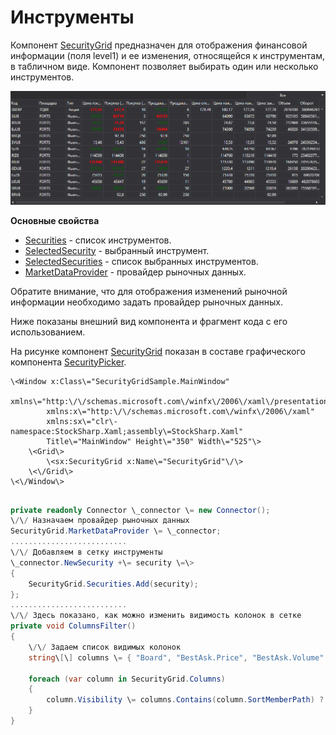 # Инструменты

Компонент [SecurityGrid](../api/StockSharp.Xaml.SecurityGrid.html) предназначен для отображения финансовой информации (поля level1) и ее изменения, относящейся к инструментам, в табличном виде. Компонент позволяет выбирать один или несколько инструментов. 

![GUI SecurityPicker2](../images/GUI_SecurityPicker2.png)

**Основные свойства**

- [Securities](../api/StockSharp.Xaml.SecurityGrid.Securities.html) \- список инструментов.
- [SelectedSecurity](../api/StockSharp.Xaml.SecurityGrid.SelectedSecurity.html) \- выбранный инструмент.
- [SelectedSecurities](../api/StockSharp.Xaml.SecurityGrid.SelectedSecurities.html) \- список выбранных инструментов.
- [MarketDataProvider](../api/StockSharp.Xaml.SecurityGrid.MarketDataProvider.html) \- провайдер рыночных данных.

Обратите внимание, что для отображения изменений рыночной информации необходимо задать провайдер рыночных данных. 

Ниже показаны внешний вид компонента и фрагмент кода с его использованием. 

На рисунке компонент [SecurityGrid](../api/StockSharp.Xaml.SecurityGrid.html) показан в составе графического компонента [SecurityPicker](GuiSecurityPicker.md). 

```xaml
\<Window x:Class\="SecurityGridSample.MainWindow"
        xmlns\="http:\/\/schemas.microsoft.com\/winfx\/2006\/xaml\/presentation"
        xmlns:x\="http:\/\/schemas.microsoft.com\/winfx\/2006\/xaml"
        xmlns:sx\="clr\-namespace:StockSharp.Xaml;assembly\=StockSharp.Xaml"
        Title\="MainWindow" Height\="350" Width\="525"\>
    \<Grid\>
        \<sx:SecurityGrid x:Name\="SecurityGrid"\/\>
    \<\/Grid\>
\<\/Window\>
	  				
```
```cs
private readonly Connector \_connector \= new Connector();
\/\/ Назначаем провайдер рыночных данных
SecurityGrid.MarketDataProvider \= \_connector;
..........................
\/\/ Добавляем в сетку инструменты
\_connector.NewSecurity +\= security \=\>
{
	SecurityGrid.Securities.Add(security);
};
..........................
\/\/ Здесь показано, как можно изменить видимость колонок в сетке
private void ColumnsFilter()
{
	\/\/ Задаем список видимых колонок
	string\[\] columns \= { "Board", "BestAsk.Price", "BestAsk.Volume" };
	
	foreach (var column in SecurityGrid.Columns)
	{
		column.Visibility \= columns.Contains(column.SortMemberPath) ? Visibility.Visible : Visibility.Collapsed;
	}
}
              
```
